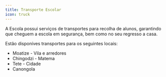 ```yaml
---
title: Transporte Escolar
icon: truck
---
```

A Escola possui serviços de transportes para recolha de alunos, garantindo que cheguem a escola em segurança, bem como no seu regresso a casa.

Estão disponíves transportes para os seguintes locais:

* Moatize - Vila e arredores
* Chingodzi - Matema
* Tete - Cidade
* Canongola
